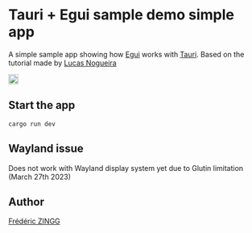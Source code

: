 # Tauri + Egui sample demo simple app

A simple sample app showing how [Egui](https://github.com/emilk/egui) works with [Tauri](https://tauri.app/).
Based on the tutorial made by [Lucas Nogueira](https://github.com/lucasfernog)

[<img alt="github" src="https://d33wubrfki0l68.cloudfront.net/829eedd75c28a4825b27a2d3ddc257ff4528b5f7/1a990/assets/images/example-993a90d996d8272c78b2074b349d83c0.png" height="20">](https://tauri.app/blog/2022/09/19/tauri-egui-0-1/#create-an-egui-layout)

## Start the app

`cargo run dev`

## Wayland issue

Does not work with Wayland display system yet due to Glutin limitation (March 27th 2023)

## Author

[Frédéric ZINGG](https://rust-journey.com)